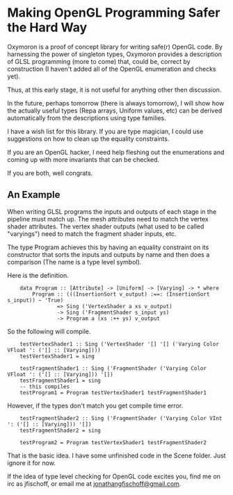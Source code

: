 # Making OpenGL Programming Safer the Hard Way

Oxymoron is a proof of concept library for writing safe(r) OpenGL code.
By harnessing the power of singleton types, Oxymoron provides a description of
GLSL programming (more to come) that, could be, correct by construction (I haven't added all of the OpenGL enumeration and checks yet).

Thus, at this early stage, it is not useful for anything other then discussion.

In the future, perhaps tomorrow (there is always tomorrow), I will show how the 
actually useful types (Repa arrays, Uniform values, etc) can be derived automatically from the descriptions using type families. 

I have a wish list for this library. If you are type magician, I could use suggestions
on how to clean up the equality constraints. 

If you are an OpenGL hacker, I need help fleshing out the enumerations and 
coming up with more invariants that can be checked.

If you are both, well congrats.

## An Example

When writing GLSL programs the inputs and outputs of each stage in the pipeline must match up. The mesh attributes need to match the vertex shader attributes. The vertex shader outputs (what used to be called "varyings") need to match the fragment shader inputs, etc.

The type Program achieves this by having an equality constraint on its constructor that sorts the inputs and outputs by name and then does a comparison (The name is a type level symbol).

Here is the definition.

```
    data Program :: [Attribute] -> [Uniform] -> [Varying] -> * where
        Program :: (((InsertionSort v_output) :==: (InsertionSort s_input)) ~ 'True) 
                => Sing ('VertexShader a xs v_output) 
                -> Sing ('FragmentShader s_input ys) 
                -> Program a (xs :++ ys) v_output
```

So the following will compile.

```
    testVertexShader1 :: Sing ('VertexShader '[] '[] ('Varying Color VFloat ': ('[] :: [Varying])))
    testVertexShader1 = sing
    
    testFragmentShader1 :: Sing ('FragmentShader ('Varying Color VFloat ': ('[] :: [Varying])) '[])
    testFragmentShader1 = sing
    -- this compiles
    testProgram1 = Program testVertexShader1 testFragmentShader1
```

However, if the types don't match you get compile time error.

```
    testFragmentShader2 :: Sing ('FragmentShader ('Varying Color VInt ': ('[] :: [Varying])) '[])
    testFragmentShader2 = sing
    
    testProgram2 = Program testVertexShader1 testFragmentShader2
```

That is the basic idea. I have some unfinished code in the Scene folder. Just ignore it for now.

If the idea of type level checking for OpenGL code excites you, find me on irc as  jfischoff, or email me at jonathangfischoff@gmail.com.


